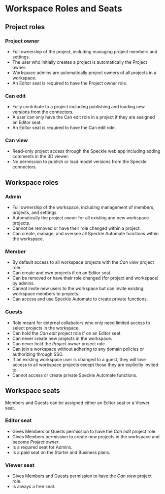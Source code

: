 # Workspace Roles and Seats

## Project roles

### Project owner

- Full ownership of the project, including managing project members and settings.
- The user who initially creates a project is automatically the Project owner.
- Workspace admins are automatically project owners of all projects in a workspace.
- An Editor seat is required to have the Project owner role.

### Can edit

- Fully contribute to a project including publishing and loading new versions from the connectors.
- A user can only have the Can edit role in a project if they are assigned an Editor seat.
- An Editor seat is required to have the Can edit role.

### Can view

- Read-only project access through the Speckle web app including adding comments in the 3D viewer.
- No permission to publish or load model versions from the Speckle connectors.

## Workspace roles

### Admin

- Full ownership of the workspace, including management of members, projects, and settings.
- Automatically the project owner for all existing and new workspace projects.
- Cannot be removed or have their role changed within a project.
- Can create, manage, and oversee all Speckle Automate functions within the workspace. 

### Member

- By default access to all workspace projects with the *Can view* project role.
- Can create and own projects if on an Editor seat.
- Can be removed or have their role changed (for project and workspace) by admins.
- Cannot invite new users to the workspace but can invite existing workspace members to projects.
- Can access and use Speckle Automate to create private functions.  

### Guests

- Role meant for external collabators who only need limited access to select projects in the workspace.
- Can hold the *Can edit* project role if on an Editor seat.
- Can never create new projects in the workspace.
- Can never hold the *Project owner* project role.
- Can join a workspace without adhering to any domain policies or authorizing through SSO.
- If an existing workspace user is changed to a guest, they will lose access to all workspace projects except those they are explicitly invited to.
- Cannot access or create private Speckle Automate functions.  

## Workspace seats

Members and Guests can be assigned either an Editor seat or a Viewer seat. 

### Editor seat

- Gives Members or Guests permission to have the *Can edit* project role. 
- Gives Members permission to create new projects in the workspace and become *Project owner*.
- Is a required seat for Admins.
- Is a paid seat on the Starter and Business plans.

### Viewer seat

- Gives Members and Guests permission to have the *Can view* project role.
- Is always a free seat.
